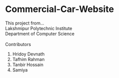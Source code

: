 # Commercial-Car-Website

This project from...<br>
Lakshmipur Polytechnic Institute<br>
Department of Computer Science <br><br>
Contributors
1. Hridoy Devnath
2. Tafhim Rahman
3. Tanbir Hossain
4. Samiya
